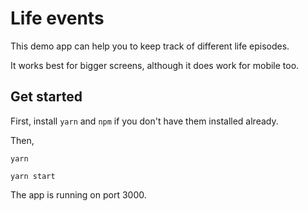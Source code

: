 # Life events

This demo app can help you to keep track of different life episodes.

It works best for bigger screens, although it does work for mobile too.


## Get started

First, install `yarn` and `npm` if you don't have them installed already.


Then,

`yarn`

`yarn start`


The app is running on port 3000.